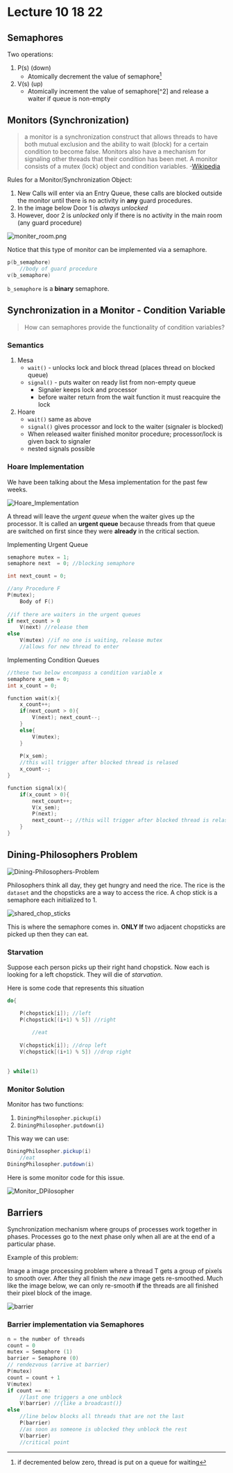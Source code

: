 # Lecture 10 18 22
## Semaphores
Two operations:
1. P(s) (down)
	+ Atomically decrement the value of semaphore[^1]	
2. V(s) (up) 
	+ Atomically increment the value of semaphore[^2] and release a waiter if queue is non-empty

## Monitors (Synchronization)

>  a monitor is a synchronization construct that allows threads to have both mutual exclusion and the ability to wait (block) for a certain condition to become false. Monitors also have a mechanism for signaling other threads that their condition has been met. A monitor consists of a mutex (lock) object and condition variables. -[Wikipedia](https://en.wikipedia.org/wiki/Monitor_(synchronization))

Rules for a Monitor/Synchronization Object:
1. New Calls will enter via an Entry Queue, these calls are blocked outside the monitor until there is no activity in **any** guard procedures. 
2. In the image below Door 1 is *always unlocked*
3. However, door 2 is *unlocked* only if there is no activity in the main room (any guard procedure)

![moniter_room.png](/img/moniter_room.png)

Notice that this type of monitor can be implemented via a semaphore.

```c
p(b_semaphore)
	//body of guard procedure
v(b_semaphore)
```

`b_semaphore` is a **binary** semaphore. 

## Synchronization in a Monitor - Condition Variable
> How can semaphores provide the functionality of condition variables?

### Semantics
1. Mesa
	+ `wait()` - unlocks lock and block thread (places thread on blocked queue)
	+ `signal()` - puts waiter on ready list from non-empty queue
		+ Signaler keeps lock and processor
		+ before waiter return from the wait function it must reacquire the lock
2. Hoare
	+ `wait()` same as above
	+ `signal()` gives processor and lock to the waiter (signaler is blocked)
	+ When released waiter finished monitor procedure; processor/lock is given back to signaler
	+ nested signals possible	

### Hoare Implementation
We have been talking about the Mesa implementation for the past few weeks. 

![Hoare_Implementation](/img/Hoare_Implementation.png)

A thread will leave the *urgent queue* when the waiter gives up the processor. It is called an **urgent queue** because threads from that queue are switched on first since they were **already** in the critical section.

Implementing Urgent Queue
```c
semaphore mutex = 1;
semaphore next  = 0; //blocking semaphore

int next_count = 0; 

//any Procedure F
P(mutex);
	Body of F()
		
//if there are waiters in the urgent queues 
if next_count > 0
	V(next) //release them
else
	V(mutex) //if no one is waiting, release mutex
	//allows for new thread to enter
```

Implementing Condition Queues
```c
//these two below encompass a condition variable x
semaphore x_sem = 0;
int x_count = 0;

function wait(x){
	x_count++;
	if(next_count > 0){
		V(next); next_count--;
	}
	else{
		V(mutex);
	}
	
	P(x_sem);
	//this will trigger after blocked thread is relased
	x_count--;
}

function signal(x){
	if(x_count > 0){
		next_count++;
		V(x_sem);
		P(next);
		next_count--; //this will trigger after blocked thread is relased
	}
}
```

## Dining-Philosophers Problem
![Dining-Philosophers-Problem](/img/Dining-Philosophers-Problem.png)

Philosophers think all day, they get hungry and need the rice. The rice is the `dataset` and the chopsticks are a way to access the rice. A chop stick is a semaphore each initialized to 1. 

![shared_chop_sticks](/img/shared_chop_sticks.png)

This is where the semaphore comes in. **ONLY If** two adjacent chopsticks are picked up then they can eat.

### Starvation
Suppose each person picks up their right hand chopstick. Now each is looking for a left chopstick. They will die of *starvation*.

Here is some code that represents this situation
```c
do{

	P(chopstick[i]); //left
	P(chopstick[(i+1) % 5]) //right
		
		//eat
	
	V(chopstick[i]); //drop left
	V(chopstick[(i+1) % 5]) //drop right
	
	
} while(1)

```

### Monitor Solution
Monitor has two functions:
1. `DiningPhilosopher.pickup(i)`
2. `DiningPhilosopher.putdown(i)`

This way we can use:
```java
DiningPhilosopher.pickup(i)
	//eat
DiningPhilosopher.putdown(i)
```

Here is some monitor code for this issue.

![Monitor_DPilosopher](/img/Monitor_DPilosopher.png)

## Barriers
Synchronization mechanism where groups of processes work together in phases. Processes go to the next phase only when all are at the end of a particular phase.

Example of this problem:

Image a image processing problem where a thread T gets a group of pixels to smooth over. After they all finish the *new* image gets re-smoothed. Much like the image below, we can only re-smooth **if** the threads are all finished their pixel block of the image. 

![barrier](/img/barrier.png)

### Barrier implementation via Semaphores
```c
n = the number of threads
count = 0
mutex = Semaphore (1)
barrier = Semaphore (0)
// rendezvous (arrive at barrier)
P(mutex)
count = count + 1
V(mutex)
if count == n: 
	//last one triggers a one unblock
	V(barrier) //{like a broadcast()}
else
	//line below blocks all threads that are not the last
	P(barrier)
	//as soon as someone is ublocked they unblock the rest
	V(barrier) 
	//critical point
```	

[^1]:if decremented below zero, thread is put on a queue for waiting 